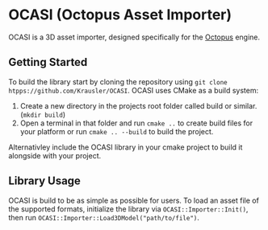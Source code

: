OCASI (Octopus Asset Importer)
================================

OCASI is a 3D asset importer, designed specifically for the [Octopus]('https://github.com/Krausler/Octopus' "Octopus engine link") engine.

## Getting Started
To build the library start by cloning the repository using `git clone htpps://github.com/Krausler/OCASI`. OCASI uses CMake as a build system:
1. Create a new directory in the projects root folder called build or similar. (`mkdir build`)
2. Open a terminal in that folder and run `cmake ..` to create build files for your platform or run `cmake .. --build` to build the project.

Alternativley include the OCASI library in your cmake project to build it alongside with your project.

## Library Usage
OCASI is build to be as simple as possible for users. To load an asset file of the supported formats, 
initialize the library via `OCASI::Importer::Init()`, then run `OCASI::Importer::Load3DModel("path/to/file")`.
